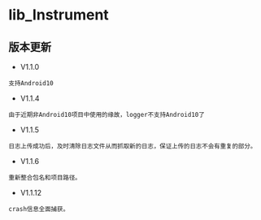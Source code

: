 # lib_Instrument

## 版本更新
* V1.1.0
```
支持Android10
```
* V1.1.4
```
由于近期非Android10项目中使用的缘故，logger不支持Android10了
```
* V1.1.5
```
日志上传成功后，及时清除日志文件从而抓取新的日志，保证上传的日志不会有重复的部分。
```
* V1.1.6
```
重新整合包名和项目路径。
```
* V1.1.12
```
crash信息全面捕获。
```
